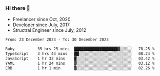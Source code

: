### Hi there 👋

- Freelancer since Oct, 2020
- Developer since July, 2017
- Structral Engineer since July, 2012

<!--START_SECTION:waka-->

```txt
From: 23 December 2023 - To: 30 December 2023

Ruby          35 hrs 25 mins  ███████████████████▓░░░░░   78.25 %
TypeScript    3 hrs 43 mins   ██░░░░░░░░░░░░░░░░░░░░░░░   08.24 %
JavaScript    1 hr 32 mins    █░░░░░░░░░░░░░░░░░░░░░░░░   03.42 %
YAML          1 hr 24 mins    ▓░░░░░░░░░░░░░░░░░░░░░░░░   03.12 %
ERB           1 hr 1 min      ▓░░░░░░░░░░░░░░░░░░░░░░░░   02.26 %
```

<!--END_SECTION:waka-->
